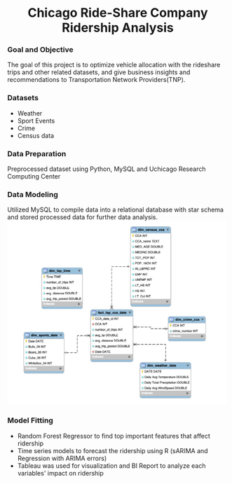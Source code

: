 <DIV ALIGN=CENTER>
    <h1>Chicago Ride-Share Company Ridership Analysis</h1>
      
</DIV> 

### **Goal and Objective**<br>
The goal of this project is to optimize vehicle allocation with the rideshare trips and other related datasets, and give business insights and recommendations to Transportation Network Providers(TNP).

### **Datasets**
- Weather
- Sport Events
- Crime
- Census data 

### **Data Preparation**
Preprocessed dataset using Python, MySQL and Uchicago Research Computing Center

### **Data Modeling**
Utilized MySQL to compile data into a relational database with star schema and stored processed data for further data analysis.<br>
<img src="https://github.com/amilyhuang10/MSCA_Projects/blob/main/Chicago%20Ride-Share%20Company%20Ridership%20Analysis/EER%20Diagram.png" width="500" />

### **Model Fitting**
- Random Forest Regressor to find top important features that affect ridership 
- Time series models to forecast the ridership using R (sARIMA and Regression with ARIMA errors)
- Tableau was used for visualization and BI Report to analyze each variables' impact on ridership
